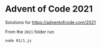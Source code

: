 # Advent of Code 2021

Solutions for https://adventofcode.com/2021

From the `2021` folder run

```sh
node 01/1.js
```
